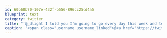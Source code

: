```yaml
---
id: 60b60b70-107e-432f-b556-896cc25cd4a5
blueprint: text
category: twitter
title: "'@_dlight I told you I'm going to go every day this week and tell you how delicious it is."
caption: '<span class="username username_linked">@<a href="https://twitter.com/_dlight" title="Битюцкий Корнилий">_dlight</a></span> I told you I''m going to go every day this week and tell you how delicious it is.'
---
```

